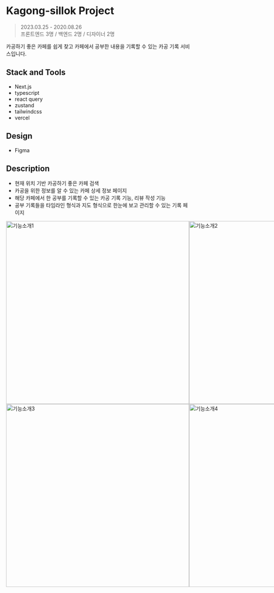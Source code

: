 # Kagong-sillok Project

> 2023.03.25 - 2020.08.26  
 프론트엔드 3명 / 백엔드 2명 / 디자이너 2명
> 

카공하기 좋은 카페를 쉽게 찾고 카페에서 공부한 내용을 기록할 수 있는 카공 기록 서비스입니다.

## Stack and Tools

- Next.js
- typescript
- react query
- zustand
- tailwindcss
- vercel

## Design

- Figma

## Description

- 현재 위치 기반 카공하기 좋은 카페 검색
- 카공을 위한 정보를 알 수 있는 카페 상세 정보 페이지
- 해당 카페에서 한 공부를 기록할 수 있는 카공 기록 기능, 리뷰 작성 기능
- 공부 기록들을 타임라인 형식과 지도 형식으로 한눈에 보고 관리할 수 있는 기록 페이지

<div style='display:flex'>
 <img width="500" alt="기능소개1" src="https://github.com/YunjiNam/kagong-sillok-client/assets/59434504/6b667d44-ea3e-48fc-9083-7b18fc8ec29f">
<img width="500" alt="기능소개2" src="https://github.com/YunjiNam/kagong-sillok-client/assets/59434504/7b554d33-a72e-415a-bfa1-cfc8ecede112">
</div>
<div style='display:flex'>
 <img width="500" alt="기능소개3" src="https://github.com/YunjiNam/kagong-sillok-client/assets/59434504/4d550683-a304-40a6-b21d-faf019849386">
<img width="500" alt="기능소개4" src="https://github.com/YunjiNam/kagong-sillok-client/assets/59434504/2ecc2a1e-8320-46ed-8998-87a452235187">
</div>
